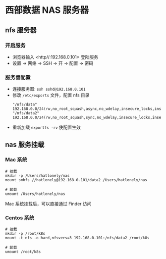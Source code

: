 # 西部数据 NAS 服务器

[//]: <> (nas, 西部数据, 存储)

## nfs 服务器

### 开启服务

- 浏览器输入 <http//:192.168.0.101> 登陆服务
- 设置 -> 网络 -> SSH -> 开 -> 配置 -> 密码

### 服务器配置

- 连接服务器: `ssh sshd@192.168.0.101`
- 修改 `/etc/exports` 文件，配置 nfs 目录
    ```
    "/nfs/data" 192.168.0.0/24(rw,no_root_squash,async,no_wdelay,insecure_locks,insecure,no_subtree_check,anonuid=501,anongid=1000)
    "/nfs/data2" 192.168.0.0/24(rw,no_root_squash,sync,no_wdelay,insecure_locks,insecure,no_subtree_check,anonuid=1001,anongid=1001)
    ```
- 重新加载 `exportfs -rv` 使配置生效

## nas 服务挂载

### Mac 系统

```
# 挂载
mkdir -p /Users/hatlonely/nas
mount_smbfs //hatlonely@192.168.0.101/data2 /Users/hatlonely/nas

# 卸载
umount /Users/hatlonely/nas
```

Mac 系统挂载后，可以直接通过 Finder 访问

### Centos 系统

```
# 挂载
mkdir -p /root/k8s
mount -t nfs -o hard,nfsvers=3 192.168.0.101:/nfs/data2 /root/k8s

# 卸载
umount /root/k8s
```

